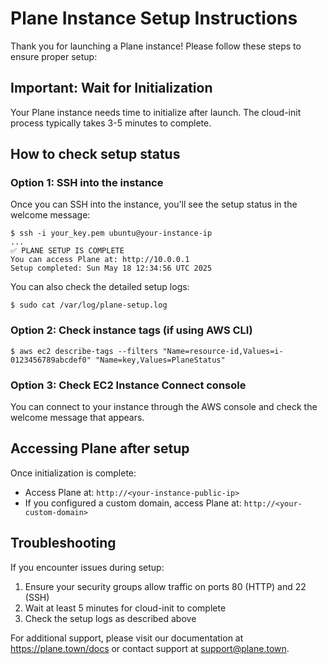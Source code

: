 # Plane Instance Setup Instructions

Thank you for launching a Plane instance! Please follow these steps to ensure proper setup:

## Important: Wait for Initialization

Your Plane instance needs time to initialize after launch. The cloud-init process typically takes 3-5 minutes to complete.

## How to check setup status

### Option 1: SSH into the instance
Once you can SSH into the instance, you'll see the setup status in the welcome message:

```
$ ssh -i your_key.pem ubuntu@your-instance-ip
...
✅ PLANE SETUP IS COMPLETE
You can access Plane at: http://10.0.0.1
Setup completed: Sun May 18 12:34:56 UTC 2025
```

You can also check the detailed setup logs:
```
$ sudo cat /var/log/plane-setup.log
```

### Option 2: Check instance tags (if using AWS CLI)
```
$ aws ec2 describe-tags --filters "Name=resource-id,Values=i-0123456789abcdef0" "Name=key,Values=PlaneStatus"
```

### Option 3: Check EC2 Instance Connect console
You can connect to your instance through the AWS console and check the welcome message that appears.

## Accessing Plane after setup

Once initialization is complete:
- Access Plane at: `http://<your-instance-public-ip>`
- If you configured a custom domain, access Plane at: `http://<your-custom-domain>`

## Troubleshooting

If you encounter issues during setup:
1. Ensure your security groups allow traffic on ports 80 (HTTP) and 22 (SSH)
2. Wait at least 5 minutes for cloud-init to complete
3. Check the setup logs as described above

For additional support, please visit our documentation at https://plane.town/docs or contact support at support@plane.town.
